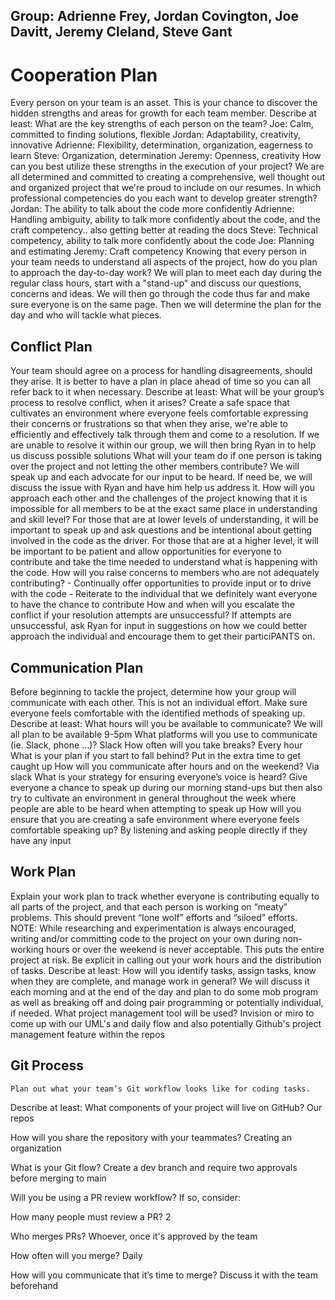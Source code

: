 
## Group: Adrienne Frey, Jordan Covington, Joe Davitt, Jeremy Cleland, Steve Gant

# Cooperation Plan

Every person on your team is an asset. This is your chance to discover the hidden strengths and areas for growth for each team member.
Describe at least:
    What are the key strengths of each person on the team?
    Joe: Calm, committed to finding solutions, flexible
    Jordan: Adaptability, creativity, innovative
    Adrienne: Flexibility, determination, organization, eagerness to learn
    Steve: Organization, determination
    Jeremy: Openness, creativity
How can you best utilize these strengths in the execution of your project? 
    We are all determined and committed to creating a comprehensive, well thought out and organized project that we're proud to include on our resumes. 
In which professional competencies do you each want to develop greater strength? 
    Jordan: The ability to talk about the code more confidently
    Adrienne: Handling ambiguity, ability to talk more confidently about the code, and the craft    competency.. also getting better at reading the docs
    Steve: Technical competency, ability to talk more confidently about the code
    Joe: Planning and estimating
    Jeremy: Craft competency
Knowing that every person in your team needs to understand all aspects of the project, how do you plan to approach the day-to-day work?
    We will plan to meet each day during the regular class hours, start with a "stand-up" and discuss our questions, concerns and ideas. We will then go through the code thus far and make sure everyone is on the same page. Then we will determine the plan for the day and who will tackle what pieces.

## Conflict Plan

Your team should agree on a process for handling disagreements, should they arise. It is better to have a plan in place ahead of time so you can all refer back to it when necessary.
Describe at least:
What will be your group’s process to resolve conflict, when it arises? 
    Create a safe space that cultivates an environment where everyone feels comfortable expressing their concerns or frustrations so that when they arise, we're able to efficiently and effectively talk through them and come to a resolution. If we are unable to resolve it within our group, we will then bring Ryan in to help us discuss possible solutions
What will your team do if one person is taking over the project and not letting the other members contribute? 
    We will speak up and each advocate for our input to be heard. If need be, we will discuss the issue with Ryan and have him help us address it.
How will you approach each other and the challenges of the project knowing that it is impossible for all members to be at the exact same place in understanding and skill level?
     For those that are at lower levels of understanding, it will be important to speak up and ask questions and be intentional about getting involved in the code as the driver. For those that are at a higher level, it will be important to be patient and allow opportunities for everyone to contribute and take the time needed to understand what is happening with the code.
How will you raise concerns to members who are not adequately contributing?
    - Continually offer opportunities to provide input or to drive with the code
    - Reiterate to the individual that we definitely want everyone to have the chance to  contribute
How and when will you escalate the conflict if your resolution attempts are unsuccessful?
      If attempts are unsuccessful, ask Ryan for input in suggestions on how we could better approach the individual and encourage them to get their particiPANTS on.

## Communication Plan

Before beginning to tackle the project, determine how your group will communicate with each other. This is not an individual effort. Make sure everyone feels comfortable with the identified methods of speaking up.
Describe at least:
What hours will you be available to communicate? 
    We will all plan to be available 9-5pm
What platforms will you use to communicate (ie. Slack, phone …)? 
    Slack
How often will you take breaks? 
    Every hour
What is your plan if you start to fall behind? 
    Put in the extra time to get caught up
How will you communicate after hours and on the weekend? 
    Via slack
What is your strategy for ensuring everyone’s voice is heard?
    Give everyone a chance to speak up during our morning stand-ups but then also try to cultivate an environment in general throughout the week where people are able to be heard when attempting to speak up
How will you ensure that you are creating a safe environment where everyone feels comfortable speaking up? 
    By listening and asking people directly if they have any input

## Work Plan

Explain your work plan to track whether everyone is contributing equally to all parts of the project, and that each person is working on “meaty” problems. This should prevent “lone wolf” efforts and “siloed” efforts.
NOTE: While researching and experimentation is always encouraged, writing and/or committing code to the project on your own during non-working hours or over the weekend is never acceptable. This puts the entire project at risk. Be explicit in calling out your work hours and the distribution of tasks.
Describe at least:
How will you identify tasks, assign tasks, know when they are complete, and manage work in general? 
    We will discuss it each morning and at the end of the day and plan to do some mob program as well as breaking off and doing pair programming or potentially individual, if needed.
What project management tool will be used? 
    Invision or miro to come up with our UML's and daily flow and also potentially Github's project management feature within the repos

## Git Process
    Plan out what your team’s Git workflow looks like for coding tasks.
Describe at least:
What components of your project will live on GitHub? Our repos

How will you share the repository with your teammates? Creating an organization

What is your Git flow? Create a dev branch and require two approvals before merging to main

Will you be using a PR review workflow? If so, consider:

How many people must review a PR? 2

Who merges PRs? Whoever, once it's approved by the team

How often will you merge? Daily

How will you communicate that it’s time to merge? Discuss it with the team beforehand
